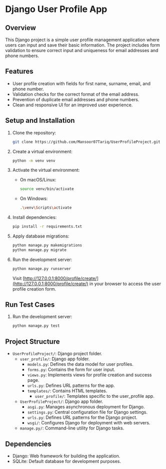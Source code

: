 # Django User Profile App

## Overview

This Django project is a simple user profile management application where users can input and save their basic information. The project includes form validation to ensure correct input and uniqueness for email addresses and phone numbers.

## Features

- User profile creation with fields for first name, surname, email, and phone number.
- Validation checks for the correct format of the email address.
- Prevention of duplicate email addresses and phone numbers.
- Clean and responsive UI for an improved user experience.

## Setup and Installation

1. Clone the repository:

   ```bash
   git clone https://github.com/Mansoor07Tariq/UserProfileProject.git
   ```

2. Create a virtual environment:

   ```bash
   python -m venv venv
   ```

3. Activate the virtual environment:

   - On macOS/Linux:

     ```bash
     source venv/bin/activate
     ```

   - On Windows:

     ```bash
     .\venv\Scripts\activate
     ```

4. Install dependencies:

   ```bash
   pip install -r requirements.txt
   ```

5. Apply database migrations:

   ```bash
   python manage.py makemigrations
   python manage.py migrate
   ```

6. Run the development server:

   ```bash
   python manage.py runserver
   ```

   Visit [http://127.0.0.1:8000/profile/create/](http://127.0.0.1:8000/profile/create/) in your browser to access the user profile creation form.

## Run Test Cases

1. Run the development server:

   ```bash
   python manage.py test
   ```

## Project Structure

- `UserProfileProject/`: Django project folder.
  - `user_profile/`: Django app folder.
    - `models.py`: Defines the data model for user profiles.
    - `forms.py`: Contains the form for user input.
    - `views.py`: Implements views for profile creation and success page.
    - `urls.py`: Defines URL patterns for the app.
    - `templates/`: Contains HTML templates.
      - `user_profile/`: Templates specific to the user_profile app.
  - `UserProfileProject/`: Django app folder.
    - `asgi.py`: Manages asynchronous deployment for Django.
    - `settings.py`: Central configuration file for Django settings.
    - `urls.py`: Defines URL patterns for the Django project.
    - `wsgi/`: Configures Django for deployment with web servers.
  - `manage.py/`: Command-line utility for Django tasks.


## Dependencies

- Django: Web framework for building the application.
- SQLite: Default database for development purposes.
